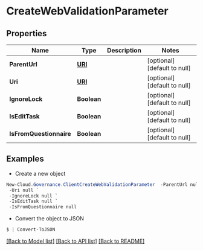 # CreateWebValidationParameter
## Properties

Name | Type | Description | Notes
------------ | ------------- | ------------- | -------------
**ParentUrl** | [**URI**](URI.md) |  | [optional] [default to null]
**Uri** | [**URI**](URI.md) |  | [optional] [default to null]
**IgnoreLock** | **Boolean** |  | [optional] [default to null]
**IsEditTask** | **Boolean** |  | [optional] [default to null]
**IsFromQuestionnaire** | **Boolean** |  | [optional] [default to null]

## Examples

- Create a new object
```powershell
New-Cloud.Governance.ClientCreateWebValidationParameter  -ParentUrl null `
 -Uri null `
 -IgnoreLock null `
 -IsEditTask null `
 -IsFromQuestionnaire null
```

- Convert the object to JSON
```powershell
$ | Convert-ToJSON
```


[[Back to Model list]](../README.md#documentation-for-models) [[Back to API list]](../README.md#documentation-for-api-endpoints) [[Back to README]](../README.md)

